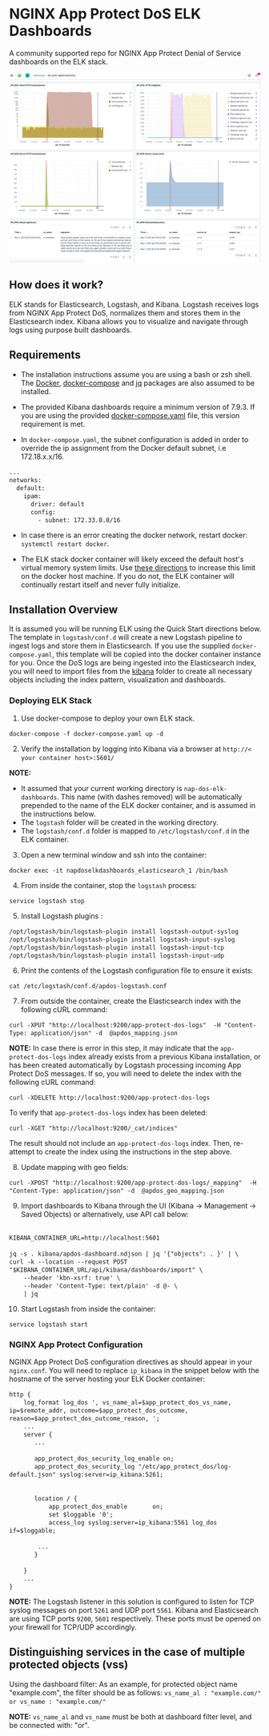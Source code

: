 # NGINX App Protect DoS ELK Dashboards
A community supported repo for NGINX App Protect Denial of Service dashboards on the ELK stack.

<img src="images/dashboard1.png" width="800px"/>

## How does it work?
ELK stands for Elasticsearch, Logstash, and Kibana. Logstash receives logs from NGINX App Protect DoS, normalizes them and stores them in the Elasticsearch index. Kibana allows you to visualize and navigate through logs using purpose built dashboards.

## Requirements
- The installation instructions assume you are using a bash or zsh shell. The [Docker](https://docker.com), [docker-compose](https://docs.docker.com/compose/) and [jq](https://stedolan.github.io/jq/) packages are also assumed to be installed.

- The provided Kibana dashboards require a minimum version of 7.9.3. If you are using the provided [docker-compose.yaml](docker-compose.yaml) file, this version requirement is met.

- In `docker-compose.yaml`, the subnet configuration is added in order to override the ip assignment from the Docker default subnet, i.e 172.18.x.x/16. 
```
...
networks:
  default:
    ipam:
      driver: default
      config:
        - subnet: 172.33.0.0/16
```
- In case there is an error creating the docker network, restart docker: `systemctl restart docker`.

- The ELK stack docker container will likely exceed the default host's virtual memory system limits. Use [these directions](https://www.elastic.co/guide/en/elasticsearch/reference/5.0/vm-max-map-count.html#vm-max-map-count) to increase this limit on the docker host machine. If you do not, the ELK container will continually restart itself and never fully initialize.

## Installation Overview
It is assumed you will be running ELK using the Quick Start directions below. The template in `logstash/conf.d` will create a new Logstash pipeline to ingest logs and store them in Elasticsearch. If you use the supplied `docker-compose.yaml`, this template will be copied into the docker container instance for you. Once the DoS logs are being ingested into the Elasticsearch index, you will need to import files from the [kibana](kibana/) folder to create all necessary objects including the index pattern, visualization and dashboards.


### Deploying ELK Stack
1. Use docker-compose to deploy your own ELK stack.

```shell
docker-compose -f docker-compose.yaml up -d
```

2. Verify the installation by logging into Kibana via a browser at `http://< your container host>:5601/`

**NOTE:**
- It assumed that your current working directory is `nap-dos-elk-dashboards`. This name (with dashes removed) will be automatically prepended to the name of the ELK docker container, and is assumed in the instructions below.
- The `logstash` folder will be created in the working directory.
- The `logstash/conf.d` folder is mapped to `/etc/logstash/conf.d` in the ELK container.


3. Open a new terminal window and ssh into the container:

```shell
docker exec -it napdoselkdashboards_elasticsearch_1 /bin/bash
```

4. From inside the container, stop the `logstash` process:

```shell
service logstash stop
```

5. Install Logstash plugins :

```shell
/opt/logstash/bin/logstash-plugin install logstash-output-syslog
/opt/logstash/bin/logstash-plugin install logstash-input-syslog
/opt/logstash/bin/logstash-plugin install logstash-input-tcp
/opt/logstash/bin/logstash-plugin install logstash-input-udp
```

6. Print the contents of the Logstash configuration file to ensure it exists:

```shell
cat /etc/logstash/conf.d/apdos-logstash.conf
```

7. From outside the container, create the Elasticsearch index with the following cURL command:

```shell
curl -XPUT "http://localhost:9200/app-protect-dos-logs"  -H "Content-Type: application/json" -d  @apdos_mapping.json
```

**NOTE:**
In case there is error in this step, it may indicate that the `app-protect-dos-logs` index already exists from a previous Kibana installation, or has been created automatically by Logstash processing incoming App Protect DoS messages. If so, you will need to delete the index with the following cURL command:

```shell
curl -XDELETE http://localhost:9200/app-protect-dos-logs
```

To verify that `app-protect-dos-logs` index has been deleted:

```shell
curl -XGET "http://localhost:9200/_cat/indices"
```

The result should not include an `app-protect-dos-logs` index. Then, re-attempt to create the index using the instructions in the step above.


8. Update mapping with geo fields:

```shell
curl -XPOST "http://localhost:9200/app-protect-dos-logs/_mapping"  -H "Content-Type: application/json" -d  @apdos_geo_mapping.json
```

9. Import dashboards to Kibana through the UI (Kibana -> Management -> Saved Objects) or alternatively, use API call below:

```shell

KIBANA_CONTAINER_URL=http://localhost:5601

jq -s . kibana/apdos-dashboard.ndjson | jq '{"objects": . }' | \
curl -k --location --request POST "$KIBANA_CONTAINER_URL/api/kibana/dashboards/import" \
    --header 'kbn-xsrf: true' \
    --header 'Content-Type: text/plain' -d @- \
    | jq

```

10. Start Logstash from inside the container:

```shell
service logstash start
```

### NGINX App Protect Configuration
NGINX App Protect DoS configuration directives as should appear in your `nginx.conf`. You will need to replace `ip_kibana` in the snippet below with the hostname of the server hosting your ELK Docker container:

```
http {
    log_format log_dos ', vs_name_al=$app_protect_dos_vs_name, ip=$remote_addr, outcome=$app_protect_dos_outcome, reason=$app_protect_dos_outcome_reason, ';
    ...
    server {
       ...

       app_protect_dos_security_log_enable on;
       app_protect_dos_security_log "/etc/app_protect_dos/log-default.json" syslog:server=ip_kibana:5261;


       location / {
           app_protect_dos_enable       on;
           set $loggable '0';
           access_log syslog:server=ip_kibana:5561 log_dos if=$loggable;

        ...   
       }
       
    }
    ...
}
```

**NOTE:**
The Logstash listener in this solution is configured to listen for TCP syslog messages on port `5261` and UDP port `5561`. Kibana and Elasticsearch are using TCP ports `9200`, `5601` respectively.
These ports must be opened on your firewall for TCP/UDP accordingly.


## Distinguishing services in the case of multiple protected objects (vss)

Using the dashboard filter:
As an example, for protected object name "example.com", the filter should be as follows:
`vs_name_al : "example.com/"  or vs_name : "example.com/"`

**NOTE:**
`vs_name_al` and `vs_name` must be both at dashboard filter level, and be connected with: "or".

